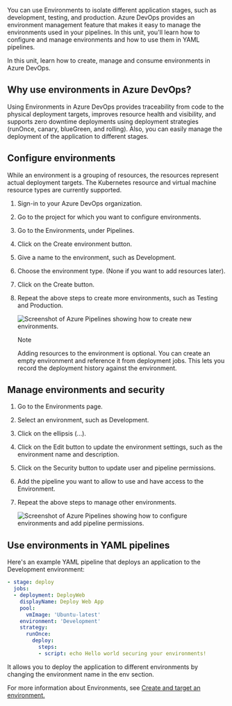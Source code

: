 You can use Environments to isolate different application stages, such as development, testing, and production. Azure DevOps provides an environment management feature that makes it easy to manage the environments used in your pipelines. In this unit, you'll learn how to configure and manage environments and how to use them in YAML pipelines.

In this unit, learn how to create, manage and consume environments in Azure DevOps.

## Why use environments in Azure DevOps?

Using Environments in Azure DevOps provides traceability from code to the physical deployment targets, improves resource health and visibility, and supports zero downtime deployments using deployment strategies (runOnce, canary, blueGreen, and rolling). Also, you can easily manage the deployment of the application to different stages.

## Configure environments

While an environment is a grouping of resources, the resources represent actual deployment targets. The Kubernetes resource and virtual machine resource types are currently supported.

1. Sign-in to your Azure DevOps organization.
2. Go to the project for which you want to configure environments.
3. Go to the Environments, under Pipelines.
4. Click on the Create environment button.
5. Give a name to the environment, such as Development.
6. Choose the environment type. (None if you want to add resources later).
7. Click on the Create button.
8. Repeat the above steps to create more environments, such as Testing and Production.

    ![Screenshot of Azure Pipelines showing how to create new environments.](../media/create-new-dev-environment.png)

    > [!NOTE]
    > Adding resources to the environment is optional. You can create an empty environment and reference it from deployment jobs. This lets you record the deployment history against the environment.

## Manage environments and security

1. Go to the Environments page.
2. Select an environment, such as Development.
3. Click on the ellipsis (...).
4. Click on the Edit button to update the environment settings, such as the environment name and description.
5. Click on the Security button to update user and pipeline permissions.
6. Add the pipeline you want to allow to use and have access to the Environment.
7. Repeat the above steps to manage other environments.

    ![Screenshot of Azure Pipelines showing how to configure environments and add pipeline permissions.](../media/add-pipeline-environment.png)

## Use environments in YAML pipelines

Here's an example YAML pipeline that deploys an application to the Development environment:

```YAML
- stage: deploy
  jobs:
  - deployment: DeployWeb
    displayName: Deploy Web App
    pool:
      vmImage: 'Ubuntu-latest'
    environment: 'Development'
    strategy:
      runOnce:
        deploy:
          steps:
          - script: echo Hello world securing your environments!
```

It allows you to deploy the application to different environments by changing the environment name in the env section.

For more information about Environments, see [Create and target an environment.](/azure/devops/pipelines/process/environments)
